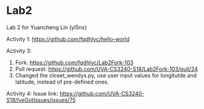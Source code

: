 # Lab2
Lab 2 for Yuancheng Lin (yl5nx)

Activity 1: https://github.com/fqdhlyc/hello-world

Activity 3:
1. Fork: https://github.com/fqdhlyc/Lab2Fork-103
2. Pull request: https://github.com/UVA-CS3240-S18/Lab2Fork-103/pull/24
3. Changed the closet_wendys.py, use user input values for longitutde and latitude, instead of pre-defined ones.

Activity 4:
Issue link: https://github.com/UVA-CS3240-S18/IveGotIssues/issues/75
